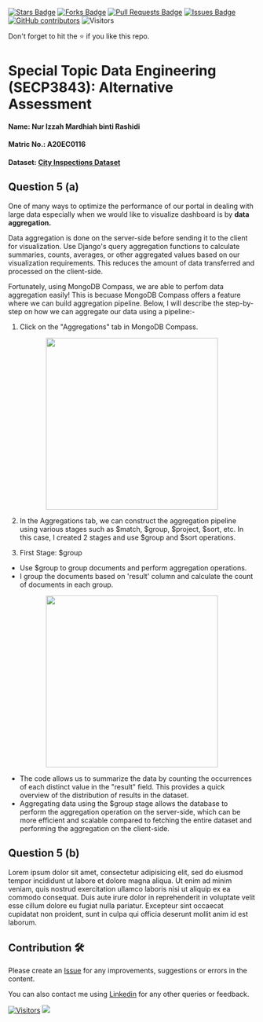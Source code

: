 <a href="https://github.com/drshahizan/SECP3843/stargazers"><img src="https://img.shields.io/github/stars/drshahizan/SECP3843" alt="Stars Badge"/></a>
<a href="https://github.com/drshahizan/SECP3843/network/members"><img src="https://img.shields.io/github/forks/drshahizan/SECP3843" alt="Forks Badge"/></a>
<a href="https://github.com/drshahizan/SECP3843/pulls"><img src="https://img.shields.io/github/issues-pr/drshahizan/SECP3843" alt="Pull Requests Badge"/></a>
<a href="https://github.com/drshahizan/SECP3843/issues"><img src="https://img.shields.io/github/issues/drshahizan/SECP3843" alt="Issues Badge"/></a>
<a href="https://github.com/drshahizan/SECP3843/graphs/contributors"><img alt="GitHub contributors" src="https://img.shields.io/github/contributors/drshahizan/SECP3843?color=2b9348"></a>
![Visitors](https://api.visitorbadge.io/api/visitors?path=https%3A%2F%2Fgithub.com%2Fdrshahizan%2FSECP3843&labelColor=%23d9e3f0&countColor=%23697689&style=flat)


Don't forget to hit the :star: if you like this repo.

# Special Topic Data Engineering (SECP3843): Alternative Assessment

#### Name: Nur Izzah Mardhiah binti Rashidi
#### Matric No.: A20EC0116
#### Dataset: [City Inspections Dataset](https://github.com/drshahizan/dataset/tree/main/mongodb/08-city_inspections)

## Question 5 (a)
One of many ways to optimize the performance of our portal in dealing with large data especially when we would like to visualize dashboard is by <b>data aggregation.</b> 

Data aggregation is done on the server-side before sending it to the client for visualization. Use Django's query aggregation functions to calculate summaries, counts, averages, or other aggregated values based on our visualization requirements. This reduces the amount of data transferred and processed on the client-side.

Fortunately, using MongoDB Compass, we are able to perfom data aggregation easily! This is becuase MongoDB Compass offers a feature where we can build aggregation pipeline. Below, I will describe the step-by-step on how we can aggregate our data using a pipeline:-

1. Click on the "Aggregations" tab in MongoDB Compass.
<div align="center"><img src="files/images/optimize.PNG" height="350px" /></div>

2. In the Aggregations tab, we can construct the aggregation pipeline using various stages such as $match, $group, $project, $sort, etc. In this case, I created 2 stages and use $group and $sort operations.

3. First Stage: $group
- Use $group to group documents and perform aggregation operations.
- I group the documents based on 'result' column and calculate the count of documents in each group.

<div align="center"><img src="files/images/optimize2.PNG" height="350px" /></div>

- The code allows us to summarize the data by counting the occurrences of each distinct value in the "result" field. This provides a quick overview of the distribution of results in the dataset.
- Aggregating data using the $group stage allows the database to perform the aggregation operation on the server-side, which can be more efficient and scalable compared to fetching the entire dataset and performing the aggregation on the client-side.
  


## Question 5 (b)
Lorem ipsum dolor sit amet, consectetur adipisicing elit, sed do eiusmod tempor incididunt ut labore et dolore magna aliqua. Ut enim ad minim veniam, quis nostrud exercitation ullamco laboris nisi ut aliquip ex ea commodo consequat. Duis aute irure dolor in reprehenderit in voluptate velit esse cillum dolore eu fugiat nulla pariatur. Excepteur sint occaecat cupidatat non proident, sunt in culpa qui officia deserunt mollit anim id est laborum.

## Contribution 🛠️
Please create an [Issue](https://github.com/drshahizan/special-topic-data-engineering/issues) for any improvements, suggestions or errors in the content.

You can also contact me using [Linkedin](https://www.linkedin.com/in/drshahizan/) for any other queries or feedback.

[![Visitors](https://api.visitorbadge.io/api/visitors?path=https%3A%2F%2Fgithub.com%2Fdrshahizan&labelColor=%23697689&countColor=%23555555&style=plastic)](https://visitorbadge.io/status?path=https%3A%2F%2Fgithub.com%2Fdrshahizan)
![](https://hit.yhype.me/github/profile?user_id=81284918)




